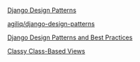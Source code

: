 [Django Design Patterns](http://agiliq.com/books/djangodesignpatterns/)

[agiliq/django-design-patterns](https://github.com/agiliq/django-design-patterns/tree/master)

[Django Design Patterns and Best Practices](http://djangopatternsbook.github.io)

[Classy Class-Based Views](http://ccbv.co.uk)
